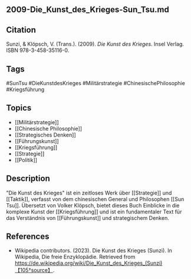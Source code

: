 ## 2009-Die_Kunst_des_Krieges-Sun_Tsu.md

## Citation

Sunzi, & Klöpsch, V. (Trans.). (2009). _Die Kunst des Krieges_. Insel Verlag.
ISBN 978-3-458-35116-0.

## Tags

#SunTsu #DieKunstdesKrieges #Militärstrategie #ChinesischePhilosophie
#Kriegsführung

## Topics

- [[Militärstrategie]]
- [[Chinesische Philosophie]]
- [[Strategisches Denken]]
- [[Führungskunst]]
- [[Kriegsführung]]
- [[Strategie]]
- [[Politik]]

## Description

"Die Kunst des Krieges" ist ein zeitloses Werk über [[Strategie]] und
[[Taktik]], verfasst von dem chinesischen General und Philosophen [[Sun Tsu]].
Übersetzt von Volker Klöpsch, bietet dieses Buch Einblicke in die komplexe Kunst
der [[Kriegsführung]] und ist ein fundamentaler Text für das Verständnis von
[[Führungskunst]] und strategischem Denken.

## References

- Wikipedia contributors. (2023). Die Kunst des Krieges (Sunzi). In Wikipedia,
  Die freie Enzyklopädie. Retrieved from
  https://de.wikipedia.org/wiki/Die_Kunst_des_Krieges_(Sunzi)【105†source】.
